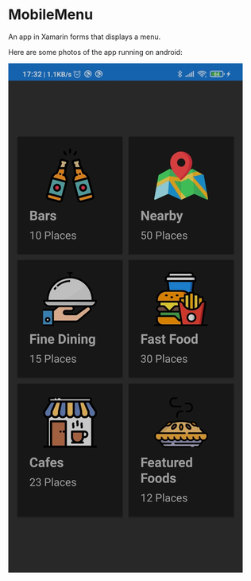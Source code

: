 # MobileMenu
An app in Xamarin forms that displays a menu.

Here are some photos of the app running on android:


![alt text](https://github.com/AlejandroOgando/MobileMenu/blob/main/photo-testing/menu-option-testing.jpeg)
